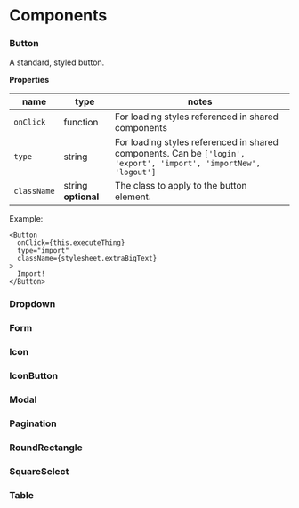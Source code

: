 # Components

### Button
A standard, styled button.

**Properties**

| name  | type | notes |
|---|---|---|
|`onClick` | function |For loading styles referenced in shared components |
|`type` | string | For loading styles referenced in shared components.  Can be `['login', 'export', 'import', 'importNew', 'logout']` |
|`className` | string **optional** | The class to apply to the button element. |

Example:
```
<Button
  onClick={this.executeThing}
  type="import"
  className={stylesheet.extraBigText}
>
  Import!
</Button>
```

### Dropdown

### Form

### Icon

### IconButton

### Modal

### Pagination

### RoundRectangle

### SquareSelect

### Table
